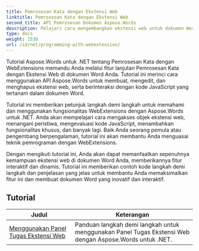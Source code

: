 ```yaml
---
title: Pemrosesan Kata dengan Ekstensi Web
linktitle: Pemrosesan Kata dengan Ekstensi Web
second_title: API Pemrosesan Dokumen Aspose.Words
description: Pelajari cara mengembangkan ekstensi web untuk dokumen Word dengan Aspose.Words untuk .NET. Pelajari cara membuat, memodifikasi, dan menyesuaikan ekstensi web, mengintegrasikannya ke dalam dokumen Word Anda.
type: docs
weight: 1530
url: /id/net/programming-with-webextension/
---
```

Tutorial Aspose.Words untuk .NET tentang Pemrosesan Kata dengan WebExtensions memandu Anda melalui fitur lanjutan Pemrosesan Kata dengan Ekstensi Web di dokumen Word Anda. Tutorial ini merinci cara menggunakan API Aspose.Words untuk membuat, mengedit, dan menghapus ekstensi web, serta berinteraksi dengan kode JavaScript yang tertanam dalam dokumen Word.

Tutorial ini memberikan petunjuk langkah demi langkah untuk memahami dan menggunakan fungsionalitas WebExtensions dengan Aspose.Words untuk .NET. Anda akan mempelajari cara mengakses objek ekstensi web, menangani peristiwa, mengevaluasi kode JavaScript, menambahkan fungsionalitas khusus, dan banyak lagi. Baik Anda seorang pemula atau pengembang berpengalaman, tutorial ini akan membantu Anda menguasai teknik pemrograman dengan WebExtensions.

Dengan mengikuti tutorial ini, Anda akan dapat memanfaatkan sepenuhnya kemampuan ekstensi web di dokumen Word Anda, memberikannya fitur interaktif dan dinamis. Tutorial ini memberikan contoh kode langkah demi langkah dan penjelasan yang jelas untuk membantu Anda memaksimalkan fitur ini dan membuat dokumen Word yang inovatif dan interaktif.

## Tutorial
| Judul | Keterangan |
| --- | --- |
| [Menggunakan Panel Tugas Ekstensi Web](./using-web-extension-task-panes/) | Panduan langkah demi langkah untuk menggunakan Panel Tugas Ekstensi Web dengan Aspose.Words untuk .NET. |